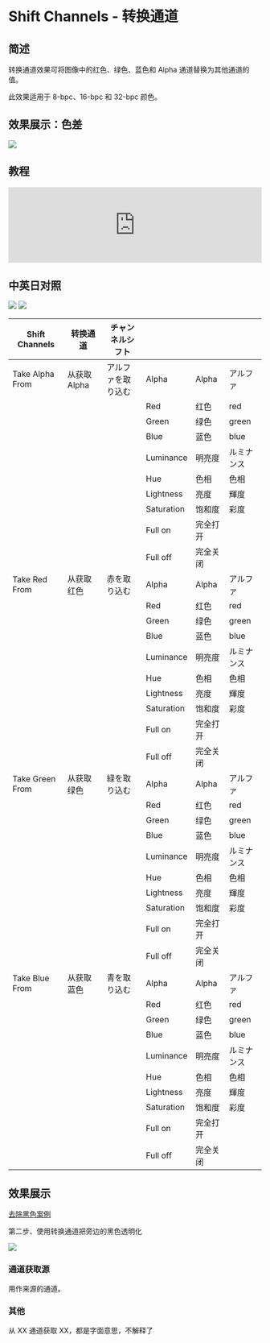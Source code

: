 # Shift Channels - 转换通道

## 简述

转换通道效果可将图像中的红色、绿色、蓝色和 Alpha 通道替换为其他通道的值。

此效果适用于 8-bpc、16-bpc 和 32-bpc 颜色。

## 效果展示：色差

![](https://cdn.yuelili.com/20220103165829.png)

## 教程

<iframe src="https://player.bilibili.com/player.html?bvid=BV1e34y1X7Vj&page=92&high_quality=1" width="100%" allowfullscreen="allowfullscreen" frameborder="0"></iframe>

## 中英日对照

![](https://mir.yuelili.com/wp-content/uploads/user/AE/effects/AE-Effects-Channel-Shift_Channels.png)
![](https://mir.yuelili.com/wp-content/uploads/user/AE/effects/AE-Effects-Channel-Shift_Channels_cn.png)

| Shift Channels  | 转换通道     | チャンネルシフト   |            |          |            |
| --------------- | ------------ | ------------------ | ---------- | -------- | ---------- |
| Take Alpha From | 从获取 Alpha | アルファを取り込む | Alpha      | Alpha    | アルファ   |
|                 |              |                    | Red        | 红色     | red        |
|                 |              |                    | Green      | 绿色     | green      |
|                 |              |                    | Blue       | 蓝色     | blue       |
|                 |              |                    | Luminance  | 明亮度   | ルミナンス |
|                 |              |                    | Hue        | 色相     | 色相       |
|                 |              |                    | Lightness  | 亮度     | 輝度       |
|                 |              |                    | Saturation | 饱和度   | 彩度       |
|                 |              |                    | Full on    | 完全打开 |            |
|                 |              |                    | Full off   | 完全关闭 |            |
| Take Red From   | 从获取红色   | 赤を取り込む       | Alpha      | Alpha    | アルファ   |
|                 |              |                    | Red        | 红色     | red        |
|                 |              |                    | Green      | 绿色     | green      |
|                 |              |                    | Blue       | 蓝色     | blue       |
|                 |              |                    | Luminance  | 明亮度   | ルミナンス |
|                 |              |                    | Hue        | 色相     | 色相       |
|                 |              |                    | Lightness  | 亮度     | 輝度       |
|                 |              |                    | Saturation | 饱和度   | 彩度       |
|                 |              |                    | Full on    | 完全打开 |            |
|                 |              |                    | Full off   | 完全关闭 |            |
| Take Green From | 从获取绿色   | 緑を取り込む       | Alpha      | Alpha    | アルファ   |
|                 |              |                    | Red        | 红色     | red        |
|                 |              |                    | Green      | 绿色     | green      |
|                 |              |                    | Blue       | 蓝色     | blue       |
|                 |              |                    | Luminance  | 明亮度   | ルミナンス |
|                 |              |                    | Hue        | 色相     | 色相       |
|                 |              |                    | Lightness  | 亮度     | 輝度       |
|                 |              |                    | Saturation | 饱和度   | 彩度       |
|                 |              |                    | Full on    | 完全打开 |            |
|                 |              |                    | Full off   | 完全关闭 |            |
| Take Blue From  | 从获取蓝色   | 青を取り込む       | Alpha      | Alpha    | アルファ   |
|                 |              |                    | Red        | 红色     | red        |
|                 |              |                    | Green      | 绿色     | green      |
|                 |              |                    | Blue       | 蓝色     | blue       |
|                 |              |                    | Luminance  | 明亮度   | ルミナンス |
|                 |              |                    | Hue        | 色相     | 色相       |
|                 |              |                    | Lightness  | 亮度     | 輝度       |
|                 |              |                    | Saturation | 饱和度   | 彩度       |
|                 |              |                    | Full on    | 完全打开 |            |
|                 |              |                    | Full off   | 完全关闭 |            |

## 效果展示

[去除黑色案例](https://www.yuelili.com/?p=11978)

第二步、使用转换通道把旁边的黑色透明化

![](https://cdn.yuelili.com/202121291336-N.png)

### 通道获取源

用作来源的通道。

### 其他

从 XX 通道获取 XX，都是字面意思，不解释了
